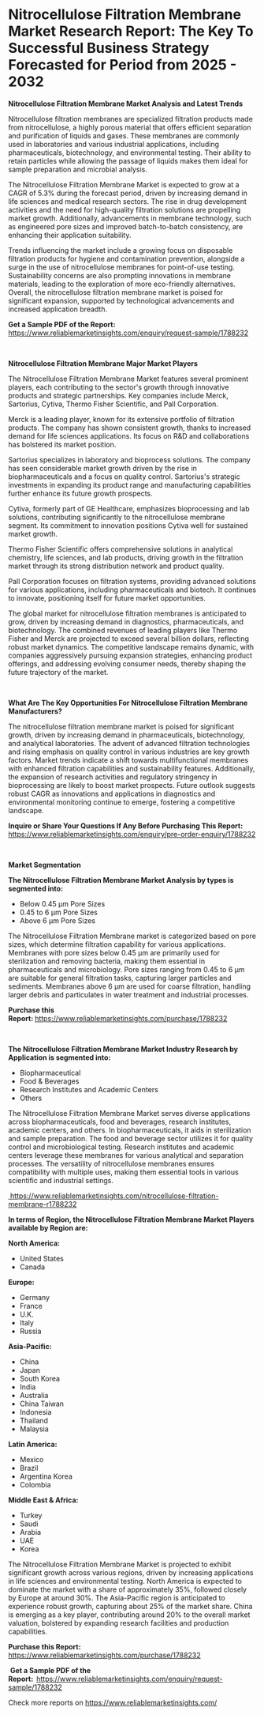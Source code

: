 <p><h1>Nitrocellulose Filtration Membrane Market Research Report: The Key To Successful Business Strategy Forecasted for Period from 2025 - 2032</h1></p><p><strong>Nitrocellulose Filtration Membrane Market Analysis and Latest Trends</strong></p>
<p><p>Nitrocellulose filtration membranes are specialized filtration products made from nitrocellulose, a highly porous material that offers efficient separation and purification of liquids and gases. These membranes are commonly used in laboratories and various industrial applications, including pharmaceuticals, biotechnology, and environmental testing. Their ability to retain particles while allowing the passage of liquids makes them ideal for sample preparation and microbial analysis.</p><p>The Nitrocellulose Filtration Membrane Market is expected to grow at a CAGR of 5.3% during the forecast period, driven by increasing demand in life sciences and medical research sectors. The rise in drug development activities and the need for high-quality filtration solutions are propelling market growth. Additionally, advancements in membrane technology, such as engineered pore sizes and improved batch-to-batch consistency, are enhancing their application suitability.</p><p>Trends influencing the market include a growing focus on disposable filtration products for hygiene and contamination prevention, alongside a surge in the use of nitrocellulose membranes for point-of-use testing. Sustainability concerns are also prompting innovations in membrane materials, leading to the exploration of more eco-friendly alternatives. Overall, the nitrocellulose filtration membrane market is poised for significant expansion, supported by technological advancements and increased application breadth.</p></p>
<p><strong>Get a Sample PDF of the Report:&nbsp;</strong> <a href="https://www.reliablemarketinsights.com/enquiry/request-sample/1788232?utm_campaign=2135&utm_medium=2&utm_source=Github&utm_content=ia&utm_term=02022025&utm_id=nitrocellulose-filtration-membrane">https://www.reliablemarketinsights.com/enquiry/request-sample/1788232</a></p>
<p>&nbsp;</p>
<p><strong>Nitrocellulose Filtration Membrane Major Market Players</strong></p>
<p><p>The Nitrocellulose Filtration Membrane Market features several prominent players, each contributing to the sector's growth through innovative products and strategic partnerships. Key companies include Merck, Sartorius, Cytiva, Thermo Fisher Scientific, and Pall Corporation.</p><p>Merck is a leading player, known for its extensive portfolio of filtration products. The company has shown consistent growth, thanks to increased demand for life sciences applications. Its focus on R&D and collaborations has bolstered its market position.</p><p>Sartorius specializes in laboratory and bioprocess solutions. The company has seen considerable market growth driven by the rise in biopharmaceuticals and a focus on quality control. Sartorius's strategic investments in expanding its product range and manufacturing capabilities further enhance its future growth prospects.</p><p>Cytiva, formerly part of GE Healthcare, emphasizes bioprocessing and lab solutions, contributing significantly to the nitrocellulose membrane segment. Its commitment to innovation positions Cytiva well for sustained market growth.</p><p>Thermo Fisher Scientific offers comprehensive solutions in analytical chemistry, life sciences, and lab products, driving growth in the filtration market through its strong distribution network and product quality.</p><p>Pall Corporation focuses on filtration systems, providing advanced solutions for various applications, including pharmaceuticals and biotech. It continues to innovate, positioning itself for future market opportunities.</p><p>The global market for nitrocellulose filtration membranes is anticipated to grow, driven by increasing demand in diagnostics, pharmaceuticals, and biotechnology. The combined revenues of leading players like Thermo Fisher and Merck are projected to exceed several billion dollars, reflecting robust market dynamics. The competitive landscape remains dynamic, with companies aggressively pursuing expansion strategies, enhancing product offerings, and addressing evolving consumer needs, thereby shaping the future trajectory of the market.</p></p>
<p>&nbsp;</p>
<p><strong>What Are The Key Opportunities For Nitrocellulose Filtration Membrane Manufacturers?</strong></p>
<p><p>The nitrocellulose filtration membrane market is poised for significant growth, driven by increasing demand in pharmaceuticals, biotechnology, and analytical laboratories. The advent of advanced filtration technologies and rising emphasis on quality control in various industries are key growth factors. Market trends indicate a shift towards multifunctional membranes with enhanced filtration capabilities and sustainability features. Additionally, the expansion of research activities and regulatory stringency in bioprocessing are likely to boost market prospects. Future outlook suggests robust CAGR as innovations and applications in diagnostics and environmental monitoring continue to emerge, fostering a competitive landscape.</p></p>
<p><strong>Inquire or Share Your Questions If Any Before Purchasing This Report:</strong> <a href="https://www.reliablemarketinsights.com/enquiry/pre-order-enquiry/1788232?utm_campaign=2135&utm_medium=2&utm_source=Github&utm_content=ia&utm_term=02022025&utm_id=nitrocellulose-filtration-membrane">https://www.reliablemarketinsights.com/enquiry/pre-order-enquiry/1788232</a></p>
<p>&nbsp;</p>
<p><strong>Market Segmentation</strong></p>
<p><strong>The Nitrocellulose Filtration Membrane Market Analysis by types is segmented into:</strong></p>
<p><ul><li>Below 0.45 µm Pore Sizes</li><li>0.45 to 6 µm Pore Sizes</li><li>Above 6 µm Pore Sizes</li></ul></p>
<p><p>The Nitrocellulose Filtration Membrane market is categorized based on pore sizes, which determine filtration capability for various applications. Membranes with pore sizes below 0.45 µm are primarily used for sterilization and removing bacteria, making them essential in pharmaceuticals and microbiology. Pore sizes ranging from 0.45 to 6 µm are suitable for general filtration tasks, capturing larger particles and sediments. Membranes above 6 µm are used for coarse filtration, handling larger debris and particulates in water treatment and industrial processes.</p></p>
<p><strong>Purchase this Report:&nbsp;</strong><a href="https://www.reliablemarketinsights.com/purchase/1788232?utm_campaign=2135&utm_medium=2&utm_source=Github&utm_content=ia&utm_term=02022025&utm_id=nitrocellulose-filtration-membrane">https://www.reliablemarketinsights.com/purchase/1788232</a></p>
<p>&nbsp;</p>
<p><strong>The Nitrocellulose Filtration Membrane Market Industry Research by Application is segmented into:</strong></p>
<p><ul><li>Biopharmaceutical</li><li>Food & Beverages</li><li>Research Institutes and Academic Centers</li><li>Others</li></ul></p>
<p><p>The Nitrocellulose Filtration Membrane Market serves diverse applications across biopharmaceuticals, food and beverages, research institutes, academic centers, and others. In biopharmaceuticals, it aids in sterilization and sample preparation. The food and beverage sector utilizes it for quality control and microbiological testing. Research institutes and academic centers leverage these membranes for various analytical and separation processes. The versatility of nitrocellulose membranes ensures compatibility with multiple uses, making them essential tools in various scientific and industrial settings.</p></p>
<p><a href="https://www.reliablemarketinsights.com/nitrocellulose-filtration-membrane-r1788232?utm_campaign=2135&utm_medium=2&utm_source=Github&utm_content=ia&utm_term=02022025&utm_id=nitrocellulose-filtration-membrane">&nbsp;https://www.reliablemarketinsights.com/nitrocellulose-filtration-membrane-r1788232</a></p>
<p><strong>In terms of Region, the Nitrocellulose Filtration Membrane Market Players available by Region are:</strong></p>
<p>
    <p> <strong> North America: </strong>
        <ul>
            <li>United States</li>
            <li>Canada</li>
        </ul>
        </p> 
    <p> <strong> Europe: </strong>
        <ul>
            <li>Germany</li>
            <li>France</li>
            <li>U.K.</li>
            <li>Italy</li>
            <li>Russia</li>
        </ul>
        </p> 
    <p> <strong> Asia-Pacific: </strong>
        <ul>
            <li>China</li>
            <li>Japan</li>
            <li>South Korea</li>
            <li>India</li>
            <li>Australia</li>
            <li>China Taiwan</li>
            <li>Indonesia</li>
            <li>Thailand</li>
            <li>Malaysia</li>
        </ul>
        </p> 
    <p> <strong> Latin America: </strong>
        <ul>
            <li>Mexico</li>
            <li>Brazil</li>
            <li>Argentina Korea</li>
            <li>Colombia</li>
        </ul>
        </p> 
    <p> <strong> Middle East & Africa: </strong>
        <ul>
            <li>Turkey</li>
            <li>Saudi</li>
            <li>Arabia</li>
            <li>UAE</li>
            <li>Korea</li>
        </ul>
    </p>
    </p>
<p><p>The Nitrocellulose Filtration Membrane Market is projected to exhibit significant growth across various regions, driven by increasing applications in life sciences and environmental testing. North America is expected to dominate the market with a share of approximately 35%, followed closely by Europe at around 30%. The Asia-Pacific region is anticipated to experience robust growth, capturing about 25% of the market share. China is emerging as a key player, contributing around 20% to the overall market valuation, bolstered by expanding research facilities and production capabilities.</p></p>
<p><strong>Purchase this Report: </strong><a href="https://www.reliablemarketinsights.com/purchase/1788232?utm_campaign=2135&utm_medium=2&utm_source=Github&utm_content=ia&utm_term=02022025&utm_id=nitrocellulose-filtration-membrane">https://www.reliablemarketinsights.com/purchase/1788232</a></p>
<p>&nbsp;<strong>Get a Sample PDF of the Report:&nbsp;&nbsp;</strong><a href="https://www.reliablemarketinsights.com/enquiry/request-sample/1788232?utm_campaign=2135&utm_medium=2&utm_source=Github&utm_content=ia&utm_term=02022025&utm_id=nitrocellulose-filtration-membrane">https://www.reliablemarketinsights.com/enquiry/request-sample/1788232</a></p>
<p><strong></strong></p>
<p>Check more reports on <a href="https://www.reliablemarketinsights.com/?utm_campaign=2135&utm_medium=2&utm_source=Github&utm_content=ia&utm_term=02022025&utm_id=nitrocellulose-filtration-membrane">https://www.reliablemarketinsights.com/</a></p>